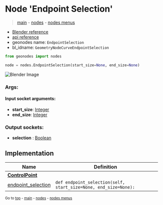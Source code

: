 # Node 'Endpoint Selection'

> [main](../structure.md) - [nodes](nodes.md) - [nodes menus](nodes_menus.md)

- [Blender reference](https://docs.blender.org/manual/en/latest/modeling/geometry_nodes/curve/endpoint_selection.html)
- [api reference](https://docs.blender.org/api/current/bpy.types.GeometryNodeCurveEndpointSelection.html)
- geonodes name: `EndpointSelection`
- bl_idname: `GeometryNodeCurveEndpointSelection`

```python
from geonodes import nodes

node = nodes.EndpointSelection(start_size=None, end_size=None)
```

![Blender Image](https://docs.blender.org/manual/en/latest/_images/node-types_GeometryNodeCurveEndpointSelection.webp)

### Args:

#### Input socket arguments:

- **start_size**: [Integer](Integer.md)
- **end_size**: [Integer](Integer.md)

### Output sockets:

- **selection** : [Boolean](Boolean.md)

## Implementation

| Name | Definition |
|------|------------|
| **[ControlPoint](ControlPoint.md)** |
| [endpoint_selection](ControlPoint.md#endpoint_selection) | `def endpoint_selection(self, start_size=None, end_size=None):` |

<sub>Go to [top](#node-Endpoint-Selection) - [main](../structure.md) - [nodes](nodes.md) - [nodes menus](nodes_menus.md)</sub>

